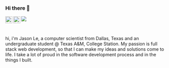 ### Hi there 👋

<a href="https://www.instagram.com/thereal.jle/">
  <img align="left" alt="Abhishek's Instagram" width="22px" src="https://raw.githubusercontent.com/hussainweb/hussainweb/main/icons/instagram.png" />
</a>

<a href="https://www.linkedin.com/in/vjasonle/">
  <img align="left" alt="LinkedIN" width="22px" src="https://raw.githubusercontent.com/peterthehan/peterthehan/master/assets/linkedin.svg" />
</a>

![](https://visitor-badge.glitch.me/badge?page_id=jasonisazn.jasonisazn)

<br />

hi, i'm Jason Le, a computer scientist from Dallas, Texas and an undergraduate student @ Texas A&M, College Station. My passion is full stack web development, so that I can make my ideas and solutions come to life. I take a lot of proud in the software development process and in the things I built.
